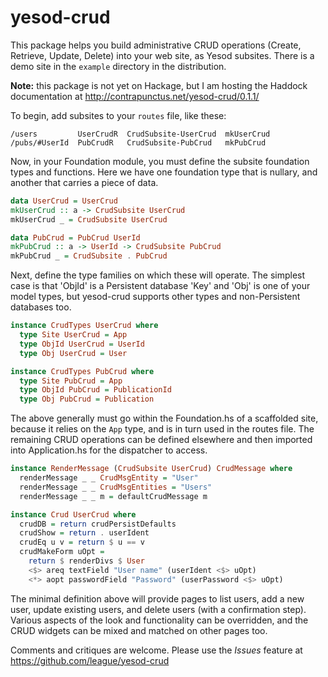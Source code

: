 # yesod-crud

This package helps you build administrative CRUD operations (Create, Retrieve,
Update, Delete) into your web site, as Yesod subsites. There is a demo site in
the `example` directory in the distribution.

**Note:** this package is not yet on Hackage, but I am hosting the Haddock
documentation at <http://contrapunctus.net/yesod-crud/0.1.1/>

To begin, add subsites to your `routes` file, like these:

```
/users         UserCrudR  CrudSubsite-UserCrud  mkUserCrud
/pubs/#UserId  PubCrudR   CrudSubsite-PubCrud   mkPubCrud
```

Now, in your Foundation module, you must define the subsite foundation types
and functions. Here we have one foundation type that is nullary, and another
that carries a piece of data.

```haskell
data UserCrud = UserCrud
mkUserCrud :: a -> CrudSubsite UserCrud
mkUserCrud _ = CrudSubsite UserCrud

data PubCrud = PubCrud UserId
mkPubCrud :: a -> UserId -> CrudSubsite PubCrud
mkPubCrud _ = CrudSubsite . PubCrud
```

Next, define the type families on which these will operate. The simplest case
is that 'ObjId' is a Persistent database 'Key' and 'Obj' is one of your model
types, but yesod-crud supports other types and non-Persistent databases too.

```haskell
instance CrudTypes UserCrud where
  type Site UserCrud = App
  type ObjId UserCrud = UserId
  type Obj UserCrud = User

instance CrudTypes PubCrud where
  type Site PubCrud = App
  type ObjId PubCrud = PublicationId
  type Obj PubCrud = Publication
```

The above generally must go within the Foundation.hs of a scaffolded site,
because it relies on the `App` type, and is in turn used in the routes file.
The remaining CRUD operations can be defined elsewhere and then imported into
Application.hs for the dispatcher to access.

```haskell
instance RenderMessage (CrudSubsite UserCrud) CrudMessage where
  renderMessage _ _ CrudMsgEntity = "User"
  renderMessage _ _ CrudMsgEntities = "Users"
  renderMessage _ _ m = defaultCrudMessage m

instance Crud UserCrud where
  crudDB = return crudPersistDefaults
  crudShow = return . userIdent
  crudEq u v = return $ u == v
  crudMakeForm uOpt =
    return $ renderDivs $ User
    <$> areq textField "User name" (userIdent <$> uOpt)
    <*> aopt passwordField "Password" (userPassword <$> uOpt)
```

The minimal definition above will provide pages to list users, add a new user,
update existing users, and delete users (with a confirmation step). Various
aspects of the look and functionality can be overridden, and the CRUD widgets
can be mixed and matched on other pages too.

Comments and critiques are welcome. Please use the *Issues* feature at
<https://github.com/league/yesod-crud>
